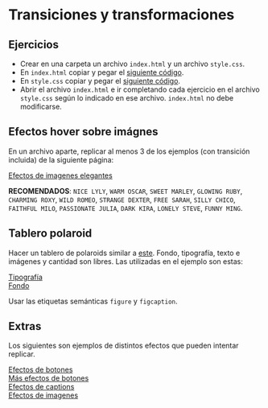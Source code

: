 # Transiciones y transformaciones

## Ejercicios

- Crear en una carpeta un archivo `index.html` y un archivo `style.css`.
- En `index.html` copiar y pegar el [siguiente código](https://raw.githubusercontent.com/Ada-IT/ejercicios-frontend/master/modulo-2/ejercicios/transiciones-transformaciones/index.html).
- En `style.css` copiar y pegar el [siguiente código](https://raw.githubusercontent.com/Ada-IT/ejercicios-frontend/master/modulo-2/ejercicios/transiciones-transformaciones/style.css).
- Abrir el archivo `index.html` e ir completando cada ejercicio en el archivo `style.css` según lo indicado en ese archivo. `index.html` no debe modificarse.

## Efectos hover sobre imágnes

En un archivo aparte, replicar al menos 3 de los ejemplos (con transición incluida) de la siguiente página:

[Efectos de imagenes elegantes](https://tympanus.net/Development/HoverEffectIdeas/)

**RECOMENDADOS**: `NICE LYLY`, `WARM OSCAR`, `SWEET MARLEY`, `GLOWING RUBY`, `CHARMING ROXY`, `WILD ROMEO`, `STRANGE DEXTER`, `FREE SARAH`, `SILLY CHICO`, `FAITHFUL MILO`, `PASSIONATE JULIA`, `DARK KIRA`, `LONELY STEVE`, `FUNNY MING`.

## Tablero polaroid

Hacer un tablero de polaroids similar a [este](https://codepen.io/pablohHoc/full/wvBzJvq). Fondo, tipografía, texto e imágenes y cantidad son libres. Las utilizadas en el ejemplo son estas:

[Tipografía](https://fonts.googleapis.com/css?family=Cedarville+Cursive) <br>
[Fondo](http://garchitecture.ca/php/images/headers/wood.jpg)

Usar las etiquetas semánticas `figure` y `figcaption`. <br>

## Extras

Los siguientes son ejemplos de distintos efectos que pueden intentar replicar.

[Efectos de botones](https://tympanus.net/Development/CreativeButtons/) <br>
[Más efectos de botones](https://tympanus.net/Development/ButtonStylesInspiration/) <br>
[Efectos de captions](https://tympanus.net/Tutorials/CaptionHoverEffects/) <br>
[Efectos de imagenes](https://tympanus.net/Tutorials/OriginalHoverEffects/index.html) <br>
